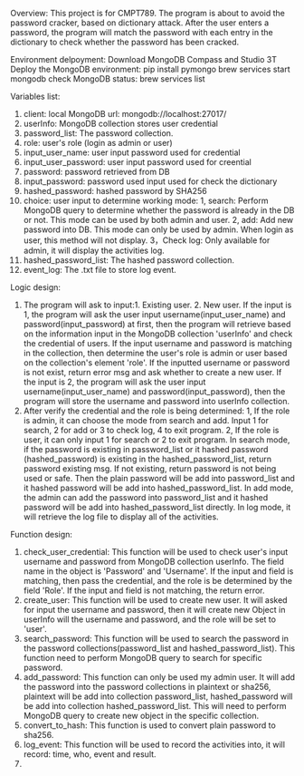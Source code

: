 Overview:
This project is for CMPT789. The program is about to avoid the password cracker, based on dictionary attack.
After the user enters a password, the program will match the password with each entry in the dictionary to check whether the password has been cracked. 

Environment delpoyment:
Download MongoDB Compass and Studio 3T
Deploy the MongoDB environment:
pip install pymongo
brew services start mongodb
check MongoDB status:
brew services list



Variables list:
1. client: local MongoDB url: mongodb://localhost:27017/
2. userInfo: MongoDB collection stores user credential
3. password_list: The password collection.
4. role: user's role (login as admin or user)
5. input_user_name: user input password used for credential
6. input_user_password: user input password used for creential
7. password: password retrieved from DB
8. input_password: password used input used for check the dictionary
9. hashed_password: hashed password by SHA256
10. choice: user input to determine working mode:
1, search: Perform MongoDB query to determine whether the password is already in the DB or not. This mode can be used by both admin and user.
2, add: Add new password into DB. This mode can only be used by admin. When login as user, this method will not display.
3，Check log: Only available for admin, it will display the activities log.
11. hashed_password_list: The hashed password collection.
12. event_log: The .txt file to store log event.

Logic design:
1. The program will ask to input:1. Existing user. 2. New user.
If the input is 1, the program will ask the user input username(input_user_name) and password(input_password) at first, then the program will retrieve based on the information input in the MongoDB collection 'userInfo' and check the credential of users. If the input username and password is matching in the collection, then determine the user's role is admin or user based on the collection's element 'role'. If the inputted username or password is not exist, return error msg and ask whether to create a new user.
If the input is 2, the program will ask the user input username(input_user_name) and password(input_password), then the program will store the username and password into userInfo collection.
2. After verify the credential and the role is being determined:
1, If the role is admin, it can choose the mode from search and add. Input 1 for search, 2 for add or 3 to check log, 4 to exit program. 
2, If the role is user, it can only input 1 for search or 2 to exit program.
In search mode, if the password is existing in password_list or it hashed password (hashed_password) is existing in the hashed_password_list, return password existing msg. If not existing, return password is not being used or safe. Then the plain password will be add into password_list and it hashed password will be add into hashed_password_list.
In add mode, the admin can add the password into password_list and it hashed password will be add into hashed_password_list directly.
In log mode, it will retrieve the log file to display all of the activities.


Function design:
1. check_user_credential: This function will be used to check user's input username and password from MongoDB collection userInfo. The field name in the object is 'Password' and 'Username'. If the input and field is matching, then pass the credential, and the role is be determined by the field 'Role'. If the input and field is not matching, the return error.
2. create_user: This function will be used to create new user. It will asked for input the username and password, then it will create new Object in userInfo will the username and password, and the role will be set to 'user'.
3. search_password: This function will be used to search the password in the password collections(password_list and hashed_password_list). This function need to perform MongoDB query to search for specific password.
4. add_password: This function can only be used my admin user. It will add the password into the password collections in plaintext or sha256, plaintext will be add into collection password_list, hashed_password will be add into collection hashed_password_list. This will need to perform MongoDB query to create new object in the specific collection.
5. convert_to_hash: This function is used to convert plain password to sha256.
6. log_event: This function will be used to record the activities into, it will record: time, who, event and result.
7. 

